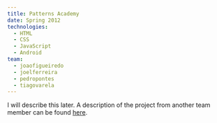 ```yaml
---
title: Patterns Academy
date: Spring 2012
technologies:
  - HTML
  - CSS
  - JavaScript
  - Android
team:
  - joaofigueiredo
  - joelferreira
  - pedropontes
  - tiagovarela
---
```

I will describe this later. A description of the project from another
team member can be found
<a href="http://paginas.fe.up.pt/~ei08065/projects.html" target="_blank">here</a>.
